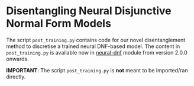 # Disentangling Neural Disjunctive Normal Form Models

The script `post_training.py` contains code for our novel disentanglement method
to discretise a trained neural DNF-based model. The content in
`post_training.py` is available now in
[neural-dnf](https://github.com/kittykg/neural-dnf) module from version 2.0.0
onwards.

**IMPORTANT**: The script `post_training.py` is **not** meant to be imported/ran
directly.
